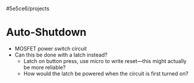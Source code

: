 #5e5ce6/projects 

# Auto-Shutdown

- MOSFET power switch circuit
- Can this be done with a latch instead?
	- Latch on button press, use micro to write reset—this might actually be more reliable?
	- How would the latch be powered when the circuit is first turned on?
